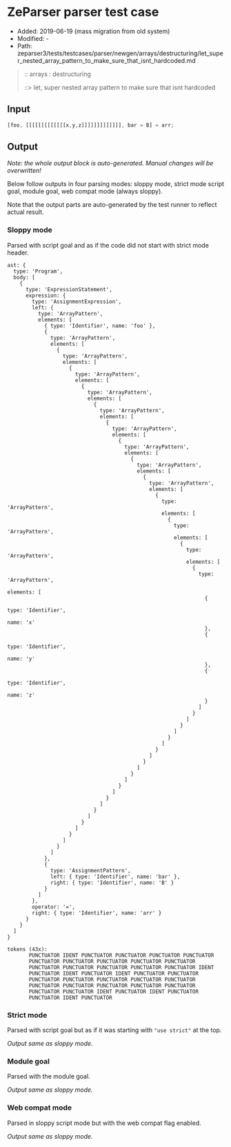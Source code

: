 # ZeParser parser test case

- Added: 2019-06-19 (mass migration from old system)
- Modified: -
- Path: zeparser3/tests/testcases/parser/newgen/arrays/destructuring/let_super_nested_array_pattern_to_make_sure_that_isnt_hardcoded.md

> :: arrays : destructuring
>
> ::> let, super nested array pattern to make sure that isnt hardcoded

## Input

`````js
[foo, [[[[[[[[[[[[[x,y,z]]]]]]]]]]]]], bar = B] = arr;
`````

## Output

_Note: the whole output block is auto-generated. Manual changes will be overwritten!_

Below follow outputs in four parsing modes: sloppy mode, strict mode script goal, module goal, web compat mode (always sloppy).

Note that the output parts are auto-generated by the test runner to reflect actual result.

### Sloppy mode

Parsed with script goal and as if the code did not start with strict mode header.

`````
ast: {
  type: 'Program',
  body: [
    {
      type: 'ExpressionStatement',
      expression: {
        type: 'AssignmentExpression',
        left: {
          type: 'ArrayPattern',
          elements: [
            { type: 'Identifier', name: 'foo' },
            {
              type: 'ArrayPattern',
              elements: [
                {
                  type: 'ArrayPattern',
                  elements: [
                    {
                      type: 'ArrayPattern',
                      elements: [
                        {
                          type: 'ArrayPattern',
                          elements: [
                            {
                              type: 'ArrayPattern',
                              elements: [
                                {
                                  type: 'ArrayPattern',
                                  elements: [
                                    {
                                      type: 'ArrayPattern',
                                      elements: [
                                        {
                                          type: 'ArrayPattern',
                                          elements: [
                                            {
                                              type: 'ArrayPattern',
                                              elements: [
                                                {
                                                  type: 'ArrayPattern',
                                                  elements: [
                                                    {
                                                      type: 'ArrayPattern',
                                                      elements: [
                                                        {
                                                          type: 'ArrayPattern',
                                                          elements: [
                                                            {
                                                              type: 'ArrayPattern',
                                                              elements: [
                                                                {
                                                                  type: 'Identifier',
                                                                  name: 'x'
                                                                },
                                                                {
                                                                  type: 'Identifier',
                                                                  name: 'y'
                                                                },
                                                                {
                                                                  type: 'Identifier',
                                                                  name: 'z'
                                                                }
                                                              ]
                                                            }
                                                          ]
                                                        }
                                                      ]
                                                    }
                                                  ]
                                                }
                                              ]
                                            }
                                          ]
                                        }
                                      ]
                                    }
                                  ]
                                }
                              ]
                            }
                          ]
                        }
                      ]
                    }
                  ]
                }
              ]
            },
            {
              type: 'AssignmentPattern',
              left: { type: 'Identifier', name: 'bar' },
              right: { type: 'Identifier', name: 'B' }
            }
          ]
        },
        operator: '=',
        right: { type: 'Identifier', name: 'arr' }
      }
    }
  ]
}

tokens (43x):
       PUNCTUATOR IDENT PUNCTUATOR PUNCTUATOR PUNCTUATOR PUNCTUATOR
       PUNCTUATOR PUNCTUATOR PUNCTUATOR PUNCTUATOR PUNCTUATOR
       PUNCTUATOR PUNCTUATOR PUNCTUATOR PUNCTUATOR PUNCTUATOR IDENT
       PUNCTUATOR IDENT PUNCTUATOR IDENT PUNCTUATOR PUNCTUATOR
       PUNCTUATOR PUNCTUATOR PUNCTUATOR PUNCTUATOR PUNCTUATOR
       PUNCTUATOR PUNCTUATOR PUNCTUATOR PUNCTUATOR PUNCTUATOR
       PUNCTUATOR PUNCTUATOR IDENT PUNCTUATOR IDENT PUNCTUATOR
       PUNCTUATOR IDENT PUNCTUATOR
`````

### Strict mode

Parsed with script goal but as if it was starting with `"use strict"` at the top.

_Output same as sloppy mode._

### Module goal

Parsed with the module goal.

_Output same as sloppy mode._

### Web compat mode

Parsed in sloppy script mode but with the web compat flag enabled.

_Output same as sloppy mode._
